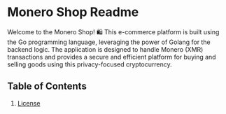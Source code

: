 # Monero Shop Readme

Welcome to the Monero Shop! 🛍️ This e-commerce platform is built using the Go programming language, leveraging the power of Golang for the backend logic. The application is designed to handle Monero (XMR) transactions and provides a secure and efficient platform for buying and selling goods using this privacy-focused cryptocurrency.

## Table of Contents

1. [License](LICENSE)
